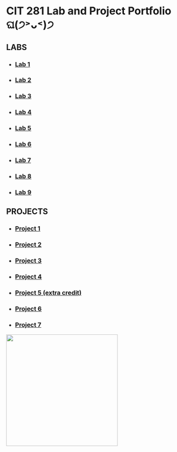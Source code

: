 # CIT 281 Lab and Project Portfolio ଘ(੭˃ᴗ˂)੭

## LABS

  + ### [Lab 1](https://github.com/killua-boop/cit281-lab1/blob/d83a656a1975b5e4a87c8a8fd35f56618ecb55b8/index.md)
  
  + ### [Lab 2](https://github.com/killua-boop/cit281-lab2/blob/eff128420e72d46e0386cc3141a75d70ab62e3e4/index.md)
  
  + ### [Lab 3](https://github.com/killua-boop/cit281-lab3/blob/c748084f9d637c4dc8908f8bdbf90d19d7bc62c1/index.md)
  
  + ### [Lab 4](https://github.com/killua-boop/cit281-lab4/blob/4f543ff0aa18fa793f57f6c5e76ed0f072513aca/index.md)
  
  + ### [Lab 5](https://github.com/killua-boop/cit281-lab5/blob/d4582ad693550a9f35277ace48f12e5af576762b/index.md)
  
  + ### [Lab 6](https://github.com/killua-boop/cit281-lab6/blob/923a2be37e9fb6817cd8d2eb5022aafd8b6c4ebb/index.md)
  
  + ### [Lab 7](https://github.com/killua-boop/cit281-lab7/blob/29efbcf7608095c96221885d53b577a0605014a2/index.md)
  
  + ### [Lab 8](https://github.com/killua-boop/cit281-lab8/blob/6d7bdb57a4ca956273d4a9d63a22832c0fe0d58d/index.md)
  
  + ### [Lab 9](https://github.com/killua-boop/cit281-lab9/blob/7ef4f162d5b9952d47acff741f1ae6d82237fbdb/index.md)
  
## PROJECTS
  
  + ### [Project 1](https://github.com/killua-boop/cit281-p1/blob/43095ab6c1ef4e3a5daa3f97fea1a2be7dbb9dbc/index.md)
  
  + ### [Project 2](https://github.com/killua-boop/cit281-p2/blob/9274b8b39de860b13ccb3d33741bca60d828e4f9/index.md)

  + ### [Project 3](https://github.com/killua-boop/cit281-p3/blob/5b761be275b7613b9d2b48ea21a8a4de97d81ed8/index.md)

  + ### [Project 4](https://github.com/killua-boop/cit281-p4/blob/51c321b9e1877075af22fd417faa4cc224c7bed9/index.md)

  + ### [Project 5 (extra credit)](https://github.com/killua-boop/cit281-p5/blob/c9d3871dc1e4aeb5abe91174e691dcea52a67370/index.md)

  + ### [Project 6](https://github.com/killua-boop/cit281-p6/blob/2a1995023e9f3a17321f2d6644b3f22a6bbddcd1/index.md)
 
  + ### [Project 7](https://github.com/killua-boop/cit281-p7/blob/df958ad4999199a09ca6aa0e73f6cdf42d2bc959/index.md)

<img src="https://user-images.githubusercontent.com/84113983/120721347-7f920280-c482-11eb-81ea-b3d7ba5a3a63.JPG" width="299" height="299" />
